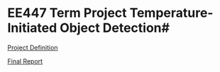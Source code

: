 # EE447 Term Project Temperature-Initiated Object Detection#

[Project Definition](ee447_Term_Project_2024_25.pdf)

[Final Report](ee447_term_project_report.pdf)
